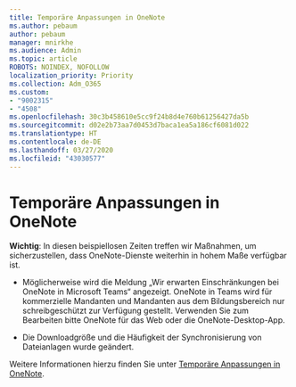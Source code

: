 ```yaml
---
title: Temporäre Anpassungen in OneNote
ms.author: pebaum
author: pebaum
manager: mnirkhe
ms.audience: Admin
ms.topic: article
ROBOTS: NOINDEX, NOFOLLOW
localization_priority: Priority
ms.collection: Adm_O365
ms.custom:
- "9002315"
- "4508"
ms.openlocfilehash: 30c3b458610e5cc9f24b8d4e760b61256427da5b
ms.sourcegitcommit: d02e2b73aa7d0453d7baca1ea5a186cf6081d022
ms.translationtype: HT
ms.contentlocale: de-DE
ms.lasthandoff: 03/27/2020
ms.locfileid: "43030577"
---
```

# <a name="onenote-temporary-adjustments"></a>Temporäre Anpassungen in OneNote

**Wichtig**: In diesen beispiellosen Zeiten treffen wir Maßnahmen, um sicherzustellen, dass OneNote-Dienste weiterhin in hohem Maße verfügbar ist.

- Möglicherweise wird die Meldung „Wir erwarten Einschränkungen bei OneNote in Microsoft Teams“ angezeigt. OneNote in Teams wird für kommerzielle Mandanten und Mandanten aus dem Bildungsbereich nur schreibgeschützt zur Verfügung gestellt. Verwenden Sie zum Bearbeiten bitte OneNote für das Web oder die OneNote-Desktop-App.

- Die Downloadgröße und die Häufigkeit der Synchronisierung von Dateianlagen wurde geändert.

Weitere Informationen hierzu finden Sie unter [Temporäre Anpassungen in OneNote](https://techcommunity.microsoft.com/t5/onenote-service-updates/awareness-of-temporary-adjustments-in-microsoft-onenote/m-p/1248100).
